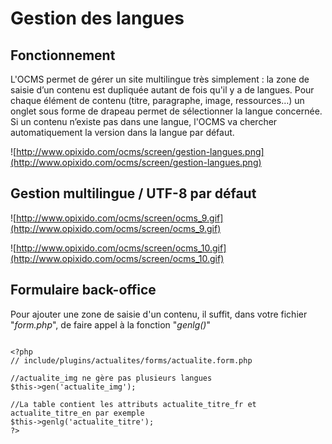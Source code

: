 # Gestion des langues #

## Fonctionnement ##

L'OCMS permet de gérer un site multilingue très simplement : la zone de saisie d’un contenu est dupliquée autant de fois qu'il y a de langues. Pour chaque élément de contenu (titre, paragraphe, image, ressources…) un onglet sous forme de drapeau permet de sélectionner la langue concernée.
Si un contenu n’existe pas dans une langue, l'OCMS va chercher automatiquement la version dans la langue par défaut.

![http://www.opixido.com/ocms/screen/gestion-langues.png](http://www.opixido.com/ocms/screen/gestion-langues.png)

## Gestion multilingue / UTF-8 par défaut ##

![http://www.opixido.com/ocms/screen/ocms_9.gif](http://www.opixido.com/ocms/screen/ocms_9.gif)

![http://www.opixido.com/ocms/screen/ocms_10.gif](http://www.opixido.com/ocms/screen/ocms_10.gif)


## Formulaire back-office ##

Pour ajouter une zone de saisie d'un contenu, il suffit, dans votre fichier "_form.php_", de faire appel à la fonction "_genlg()_"
```

<?php
// include/plugins/actualites/forms/actualite.form.php

//actualite_img ne gère pas plusieurs langues
$this->gen('actualite_img');

//La table contient les attributs actualite_titre_fr et actualite_titre_en par exemple
$this->genlg('actualite_titre');
?>
```
